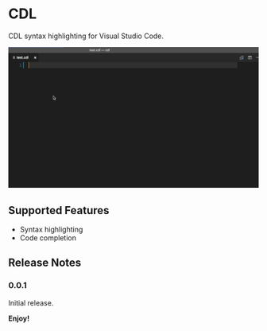 # CDL

CDL syntax highlighting for Visual Studio Code.

![CDL](images/cdl.gif)

## Supported Features

+ Syntax highlighting
+ Code completion

## Release Notes

### 0.0.1

Initial release.

**Enjoy!**
